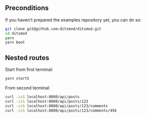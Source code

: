 ## Preconditions

If you haven't prepared the examples repository yet, you can do so:

```bash
git clone git@github.com:ditsmod/ditsmod.git
cd ditsmod
yarn
yarn boot
```

## Nested routes

Start from first terminal:

```bash
yarn start5
```

From second terminal:

```bash
curl -isS localhost:8080/api/posts
curl -isS localhost:8080/api/posts/123
curl -isS localhost:8080/api/posts/123/comments
curl -isS localhost:8080/api/posts/123/comments/456
```
